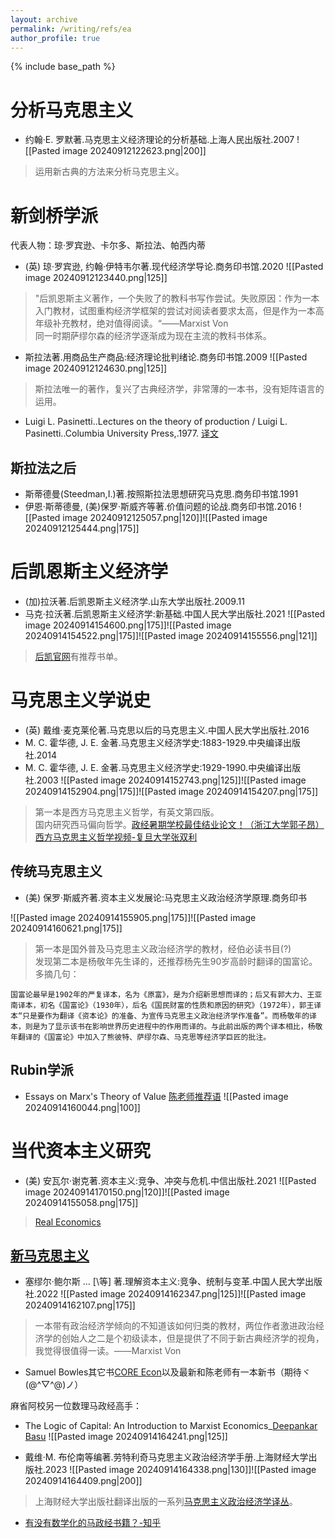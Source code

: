 ```yaml
---
layout: archive
permalink: /writing/refs/ea
author_profile: true
---
```


{% include base_path %}

# 分析马克思主义
- 约翰·E. 罗默著.马克思主义经济理论的分析基础.上海人民出版社.2007
![[Pasted image 20240912122623.png|200]]
> 运用新古典的方法来分析马克思主义。  

# 新剑桥学派
代表人物：琼·罗宾逊、卡尔多、斯拉法、‌帕西内蒂
- (英) 琼·罗宾逊, 约翰·伊特韦尔著.现代经济学导论.商务印书馆.2020
![[Pasted image 20240912123440.png|125]]
> "后凯恩斯主义著作，一个失败了的教科书写作尝试。失败原因：作为一本入门教材，试图重构经济学框架的尝试对阅读者要求太高，但是作为一本高年级补充教材，绝对值得阅读。“——Marxist Von  
> 同一时期萨缪尔森的经济学逐渐成为现在主流的教科书体系。  

- 斯拉法著.用商品生产商品:经济理论批判绪论.商务印书馆.2009
![[Pasted image 20240912124630.png|125]]
> 斯拉法唯一的著作，复兴了古典经济学，非常薄的一本书，没有矩阵语言的运用。

- Luigi L. Pasinetti..Lectures on the theory of production / Luigi L. Pasinetti..Columbia University Press,.1977. [译文]()  
## 斯拉法之后
- 斯蒂德曼(Steedman,I.)著.按照斯拉法思想研究马克思.商务印书馆.1991
- 伊恩·斯蒂德曼, (美)保罗·斯威齐等著.价值问题的论战.商务印书馆.2016
![[Pasted image 20240912125057.png|120]]![[Pasted image 20240912125444.png|175]]

# 后凯恩斯主义经济学
- (加)拉沃著.后凯恩斯主义经济学.山东大学出版社.2009.11
- 马克·拉沃著.后凯恩斯主义经济学:新基础.中国人民大学出版社.2021
![[Pasted image 20240914154600.png|175]]![[Pasted image 20240914154522.png|175]]![[Pasted image 20240914155556.png|121]]
> [后凯官网](https://www.postkeynesian.net/)有推荐书单。

# 马克思主义学说史
- (英) 戴维·麦克莱伦著.马克思以后的马克思主义.中国人民大学出版社.2016
- M. C. 霍华德, J. E. 金著.马克思主义经济学史:1883-1929.中央编译出版社.2014
- M. C. 霍华德, J. E. 金著.马克思主义经济学史:1929-1990.中央编译出版社.2003
![[Pasted image 20240914152743.png|125]]![[Pasted image 20240914152904.png|175]]![[Pasted image 20240914154207.png|175]]
> 第一本是西方马克思主义哲学，有英文第四版。  
> 国内研究西马偏向哲学。[政经暑期学校最佳结业论文！（浙江大学郭子昂）](https://mp.weixin.qq.com/s/6eIud9OychyJwXpPHRkCHQ)  
> [西方马克思主义哲学视频-复旦大学张双利](https://www.bilibili.com/video/BV1GJ4m1j7FR/?spm_id_from=333.788)
## 传统马克思主义
- (美) 保罗·斯威齐著.资本主义发展论:马克思主义政治经济学原理.商务印书

![[Pasted image 20240914155905.png|175]]![[Pasted image 20240914160621.png|175]]
> 第一本是国外普及马克思主义政治经济学的教材，经伯必读书目(?)  
> 发现第二本是杨敬年先生译的，还推荐杨先生90岁高龄时翻译的国富论。多摘几句：

	国富论最早是1902年的严复译本，名为《原富》，是为介绍新思想而译的；后又有郭大力、王亚南译本，初名《国富论》（1930年），后名《国民财富的性质和原因的研究》（1972年），郭王译本“只是要作为翻译《资本论》的准备、为宣传马克思主义政治经济学作准备”。而杨敬年的译本，则是为了显示该书在影响世界历史进程中的作用而译的。与此前出版的两个译本相比，杨敬年翻译的《国富论》中加入了熊彼特、萨缪尔森、马克思等经济学巨匠的批注。
## Rubin学派
- Essays on Marx's Theory of Value [陈老师推荐语](https://book.douban.com/review/7551736/)
![[Pasted image 20240914160044.png|100]]

# 当代资本主义研究
- (美) 安瓦尔·谢克著.资本主义:竞争、冲突与危机.中信出版社.2021
![[Pasted image 20240914170150.png|120]]![[Pasted image 20240914155058.png|175]]
> [Real Economics](https://www.realecon.org/)

## [新马克思主义](https://en.wikipedia.org/wiki/Neo-Marxian_economics)
- 塞缪尔·鲍尔斯 ... [\等] 著.理解资本主义:竞争、统制与变革.中国人民大学出版社.2022
![[Pasted image 20240914162347.png|125]]![[Pasted image 20240914162107.png|175]]
> 一本带有政治经济学倾向的不知道该如何归类的教材，两位作者激进政治经济学的创始人之二是个初级读本，但是提供了不同于新古典经济学的视角，我觉得很值得一读。——Marxist Von

- Samuel Bowles其它书[CORE Econ](https://www.core-econ.org/)以及最新和陈老师有一本新书（期待ヾ(@^▽^@)ノ）

麻省阿校另一位数理马政经高手：
- The Logic of Capital: An Introduction to Marxist Economics_[Deepankar Basu](https://people.umass.edu/dbasu/)
![[Pasted image 20240914164241.png|125]]


-  戴维·M. 布伦南等编著.劳特利奇马克思主义政治经济学手册.上海财经大学出版社.2023
![[Pasted image 20240914164338.png|130]]![[Pasted image 20240914164409.png|200]]
> 上海财经大学出版社翻译出版的一系列[马克思主义政治经济学译丛](https://book.douban.com/series/57884)。

- [有没有数学化的马政经书籍？-知乎](https://www.zhihu.com/question/310155626/answer/2944043792)
